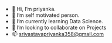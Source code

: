 - 👋 Hi, I’m priyanka.
- 👀 I’m self motivated person.
- 🌱 I’m currently learning Data Science.
- 💞️ I’m looking to collaborate on Projects
- 📫 srivastavapriyanka358@gmail.com

<!---
PriyankaSri12/PriyankaSri12 is a ✨ special ✨ repository because its `README.md` (this file) appears on your GitHub profile.
You can click the Preview link to take a look at your changes.
--->
